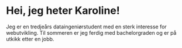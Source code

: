 # Hei, jeg heter Karoline!

Jeg er en tredjeårs dataingeniørstudent med en sterk interesse for webutvikling. 
Til sommeren er jeg ferdig med bachelorgraden og er på utkikk etter en jobb.




